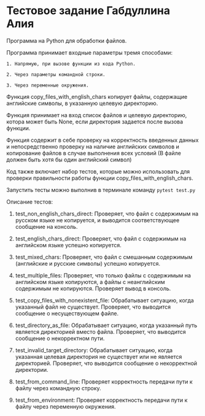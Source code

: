 # Тестовое задание Габдуллина Алия
Программа на Python для обработки файлов.

Программа принимает входные параметры тремя способами: 

    1. Напрямую, при вызове функции из кода Python.
    
    2. Через параметры командной строки.
    
    3. Через переменные окружения.
    
Функция copy_files_with_english_chars копирует файлы, содержащие английские символы, в указанную целевую директорию. 

Функция принимает на вход список файлов и целевую директорию, котора может быть None, если директория задается после вызова функции. 

Функция содержит в себе проверку на корректность введенных данных и непосредственно проверку на наличие английских символов и копирование файлов в случае выполнения всех условий (В файле должен быть хотя бы один английский символ)

Код также включает набор тестов, которые можно использовать для проверки правильности работы функции copy_files_with_english_chars.

Запустить тесты можно выполнив в терминале команду `pytest test.py`

Описание тестов:

1. test_non_english_chars_direct: Проверяет, что файл с содержимым на русском языке не копируется, и выводится соответствующее сообщение на консоль.

2. test_english_chars_direct: Проверяет, что файл с содержимым на английском языке успешно копируется.

3. test_mixed_chars: Проверяет, что файл с смешанным содержимым (английские и русские символы) успешно копируется.

4. test_multiple_files: Проверяет, что только файлы с содержимым на английском языке копируются, а файлы с неанглийским содержимым не копируются. Проверяет вывод в консоль.

5. test_copy_files_with_nonexistent_file: Обрабатывает ситуацию, когда указанный файл не существует. Проверяет, что выводится сообщение о несуществующем файле.

6. test_directory_as_file: Обрабатывает ситуацию, когда указанный путь является директорией вместо файла. Проверяет, что выводится сообщение о некорректном пути.

7. test_invalid_target_directory: Обрабатывает ситуацию, когда указанная целевая директория не существует или не является директорией. Проверяет, что выводится сообщение о некорректной директории.

8. test_from_command_line: Проверяет корректность передачи пути к файлу через командную строку. 

9. test_from_environment: Проверяет корректность передачи пути к файлу через переменную окружения. 


